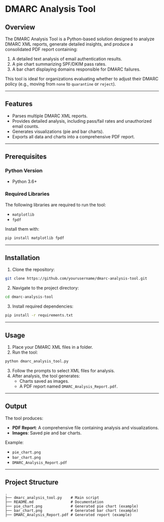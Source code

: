# DMARC Analysis Tool

## Overview
The DMARC Analysis Tool is a Python-based solution designed to analyze DMARC XML reports, generate detailed insights, and produce a consolidated PDF report containing:

1. A detailed text analysis of email authentication results.
2. A pie chart summarizing SPF/DKIM pass rates.
3. A bar chart displaying domains responsible for DMARC failures.

This tool is ideal for organizations evaluating whether to adjust their DMARC policy (e.g., moving from `none` to `quarantine` or `reject`).

---

## Features
- Parses multiple DMARC XML reports.
- Provides detailed analysis, including pass/fail rates and unauthorized email counts.
- Generates visualizations (pie and bar charts).
- Exports all data and charts into a comprehensive PDF report.

---

## Prerequisites

### Python Version
- Python 3.6+

### Required Libraries
The following libraries are required to run the tool:

- `matplotlib`
- `fpdf`

Install them with:
```bash
pip install matplotlib fpdf
```

---

## Installation
1. Clone the repository:
```bash
git clone https://github.com/yourusername/dmarc-analysis-tool.git
```
2. Navigate to the project directory:
```bash
cd dmarc-analysis-tool
```
3. Install required dependencies:
```bash
pip install -r requirements.txt
```

---

## Usage
1. Place your DMARC XML files in a folder.
2. Run the tool:
```bash
python dmarc_analysis_tool.py
```
3. Follow the prompts to select XML files for analysis.
4. After analysis, the tool generates:
   - Charts saved as images.
   - A PDF report named `DMARC_Analysis_Report.pdf`.

---

## Output
The tool produces:
- **PDF Report**: A comprehensive file containing analysis and visualizations.
- **Images**: Saved pie and bar charts.

Example:
- `pie_chart.png`
- `bar_chart.png`
- `DMARC_Analysis_Report.pdf`

---

## Project Structure
```
.
├── dmarc_analysis_tool.py    # Main script
├── README.md                 # Documentation
├── pie_chart.png             # Generated pie chart (example)
├── bar_chart.png             # Generated bar chart (example)
├── DMARC_Analysis_Report.pdf # Generated report (example)
```


